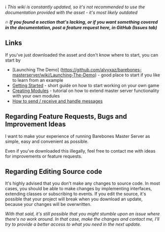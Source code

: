:information_source: _This wiki is constantly updated, so it's not recommended to use the documentation provided with the asset - it's most likely outdated_

:fire: **_If you found a section that's lacking, or if you want something covered in the documentation, post a feature request here, in GitHub (Issues tab)_**

## Links

If you've just downloaded the asset and don't know where to start, you can start by
* [Launching The Demo] (https://github.com/alvyxaz/barebones-masterserver/wiki/Launching-The-Demo) - good place to start if you like to learn from an example
* [Getting Started](https://github.com/alvyxaz/barebones-masterserver/wiki/Getting-Started) - short guide on how to start working on your own game
* [Creating Modules](https://github.com/alvyxaz/barebones-masterserver/wiki/Creating-Modules) - tutorial on how to extend master server functionality with your own modules
* [How to send / receive and handle messages](https://github.com/alvyxaz/barebones-masterserver/wiki/Networking-API)

## Regarding Feature Requests, Bugs and Improvement Ideas

I want to make your experience of running Barebones Master Server as simple, easy and convenient as possible.

Even if you've downloaded this illegally, feel free to contact me with ideas for improvements or feature requests.

## Regarding Editing Source code

It's highly advised that you don't make any changes to source code. In most cases, you should be able to make changes by implementing interfaces, extending classes or subscribing to events. If you edit the source, it's possible that your project will break when you download an update, because your changes will be overwritten.

_With that said, it's still possible that you might stumble upon an issue where there's no work around. In that case, make the changes and contact me, I'll try to provide a better access to what you need in the next update._
